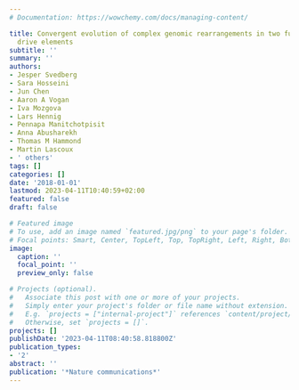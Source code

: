 ```yaml
---
# Documentation: https://wowchemy.com/docs/managing-content/

title: Convergent evolution of complex genomic rearrangements in two fungal meiotic
  drive elements
subtitle: ''
summary: ''
authors:
- Jesper Svedberg
- Sara Hosseini
- Jun Chen
- Aaron A Vogan
- Iva Mozgova
- Lars Hennig
- Pennapa Manitchotpisit
- Anna Abusharekh
- Thomas M Hammond
- Martin Lascoux
- ' others'
tags: []
categories: []
date: '2018-01-01'
lastmod: 2023-04-11T10:40:59+02:00
featured: false
draft: false

# Featured image
# To use, add an image named `featured.jpg/png` to your page's folder.
# Focal points: Smart, Center, TopLeft, Top, TopRight, Left, Right, BottomLeft, Bottom, BottomRight.
image:
  caption: ''
  focal_point: ''
  preview_only: false

# Projects (optional).
#   Associate this post with one or more of your projects.
#   Simply enter your project's folder or file name without extension.
#   E.g. `projects = ["internal-project"]` references `content/project/deep-learning/index.md`.
#   Otherwise, set `projects = []`.
projects: []
publishDate: '2023-04-11T08:40:58.818800Z'
publication_types:
- '2'
abstract: ''
publication: '*Nature communications*'
---
```

